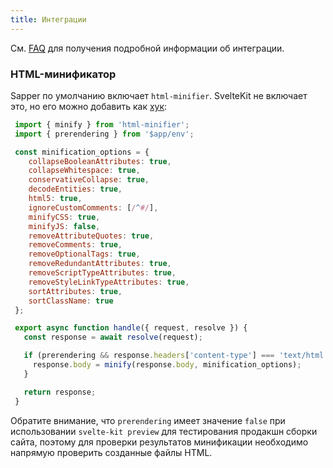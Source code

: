 ```yaml
---
title: Интеграции
---
```


См. [FAQ](/faq#integrations) для получения подробной информации об интеграции.

### HTML-минификатор

Sapper по умолчанию включает `html-minifier`. SvelteKit не включает это, но его можно добавить как [хук](/docs#huki-handle):

```js
 import { minify } from 'html-minifier';
 import { prerendering } from '$app/env';

 const minification_options = {
 	collapseBooleanAttributes: true,
 	collapseWhitespace: true,
 	conservativeCollapse: true,
 	decodeEntities: true,
 	html5: true,
 	ignoreCustomComments: [/^#/],
 	minifyCSS: true,
 	minifyJS: false,
 	removeAttributeQuotes: true,
 	removeComments: true,
 	removeOptionalTags: true,
 	removeRedundantAttributes: true,
 	removeScriptTypeAttributes: true,
 	removeStyleLinkTypeAttributes: true,
 	sortAttributes: true,
 	sortClassName: true
 };

 export async function handle({ request, resolve }) {
   const response = await resolve(request);

   if (prerendering && response.headers['content-type'] === 'text/html') {
     response.body = minify(response.body, minification_options);
   }

   return response;
 }
 ```

 Обратите внимание, что `prerendering` имеет значение `false` при использовании `svelte-kit preview` для тестирования продакшн сборки сайта, поэтому для проверки результатов минификации необходимо напрямую проверить созданные файлы HTML.